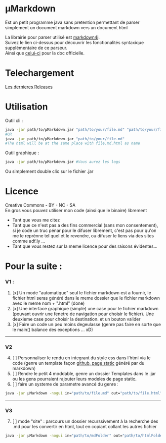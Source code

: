# µMarkdown
Est un petit programme java sans pretention permettant de parser simplement un document markdown vers un document html

La librairie pour parser utilisé est [markdown4j](https://code.google.com/p/markdown4j/#Learning_Markdown_syntax).    
Suivez le lien ci-dessus pour découvrir les fonctionalités syntaxique supplémentaire de ce parseur.     
Ainsi que [celui-ci](http://daringfireball.net/projects/markdown/syntax) pour la doc officielle.

# Telechargement
[Les dernieres Releases](https://github.com/purexo/uMarkdown/releases)

# Utilisation

Outil cli :    

``` bash
java -jar path/to/µMarkdown.jar "path/to/your/file.md" "path/to/your/file.html"
#OR
java -jar path/to/µMarkdown.jar "path/to/your/file.md"
#The html will be at the same place with file.md.html as name
```

Outil graphique :
``` bash
java -jar path/to/µMarkdown.jar #Vous aurez les logs
```
Ou simplement double clic sur le fichier .jar

# Licence
Creative Commons - BY - NC - SA    
En gros vous pouvez utiliser mon code (ainsi que le binaire) librement

* Tant que vous me citez 
* Tant que ce n'est pas a des fins commercial (sans mon consentement), si je code un truc pénar pour le difuser librement, c'est pas pour qu'on me le reprènne tel quel et le revendre, ou difuser le liens via des sites comme adf.ly ...
* Tant que vous restez sur la meme licence pour des raisons évidentes...

# Pour la suite :
### V1 :
1. [x] Un mode "automatique" seul le fichier markdown est a fournir, le fichier html seras généré dans le meme dossier que le fichier markdown avec le meme nom + ".html"</s> (done)
2. [x] Une interface graphique (simple) une case pour le fichier markdown (pouvant ouvrir une fenetre de navigation pour choisir le fichier). Une deuxieme case pour choisir la destination. et un bouton valider
3. [x] Faire un code un peu moins degeulasse (genre pas faire en sorte que le main() balance des exceptions ... xD)

---------------------------------------------------------------------------
### V2
4. [ ] Personnaliser le rendu en integrant du style css dans l'html via le code (genre un template façon [github, page static](https://pages.github.com/) généré par du markdown)
5. [ ] Rendre le petit 4 moddable, genre un dossier Templates dans le .jar ou les gens pourraient rajouter leurs modeles de page static.
6. [ ] faire un systeme de parametre avancé du genre :

``` bash
java -jar µMarkdown -nogui in="path/to/file.md" out="path/to/file.html" theme="Merlot"
```

---------------------------------------------------------------------------
### V3
7. [ ] mode "site" : parcours un dossier recurssivement à la recherche des .md pour les convertir en html, tout en copiant collant les autres fichier

``` bash
java -jar µMarkdown -nogui in="path/to/mdFolder" out="path/to/htmlFolder" theme="Merlot"
```
